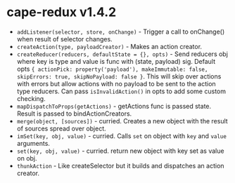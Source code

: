 # cape-redux v1.4.2

- `addListener(selector, store, onChange)` - Trigger a call to onChange() when result of selector changes.
- `createAction(type, payloadCreator)` - Makes an action creator.
- `createReducer(reducers, defaultState = {}, opts)` - Send reducers obj where key is type and value is func with (state, payload) sig. Default opts `{ actionPick: property('payload'), makeImmutable: false, skipErrors: true, skipNoPayload: false }`. This will skip over actions with errors but allow actions with no payload to be sent to the action type reducers. Can pass `isInvalidAction()` in opts to add some custom checking.
- `mapDispatchToProps(getActions)` - getActions func is passed state. Result is passed to bindActionCreators.
- `merge(object, [sources])` - curried. Creates a new object with the result of sources spread over object.
- `imSet(key, obj, value)` - curried. Calls `set` on object with `key` and `value` arguments.
- `set(key, obj, value)` - curried. return new object with key set as value on obj.
- `thunkAction` - Like createSelector but it builds and dispatches an action creator.

